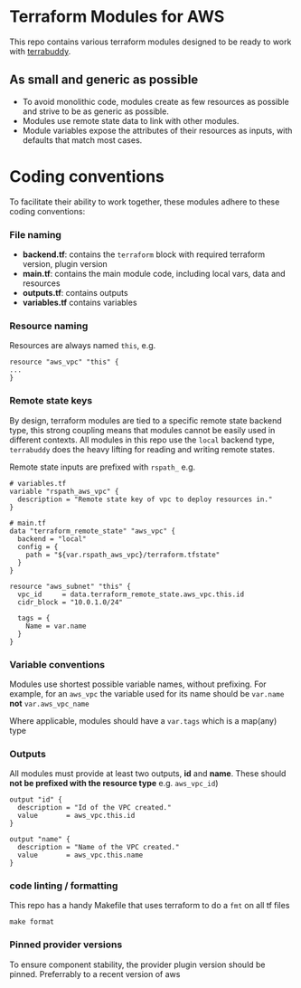 # Terraform Modules for AWS

This repo contains various terraform modules designed to be ready to work with [terrabuddy](https://github.com/jumidev/terrabuddy).

## As small and generic as possible

- To avoid monolithic code, modules create as few resources as possible and strive to be as generic as possible.
- Modules use remote state data to link with other modules.
- Module variables expose the attributes of their resources as inputs, with defaults that match most cases. 

# Coding conventions

To facilitate their ability to work together, these modules adhere to these coding conventions:

### File naming

- **backend.tf**: contains the `terraform` block with required terraform version, plugin version
- **main.tf**: contains the main module code, including local vars, data and resources
- **outputs.tf**: contains outputs
- **variables.tf** contains variables

### Resource naming

Resources are always named `this`, e.g.
```
resource "aws_vpc" "this" {
...
}
```

### Remote state keys

By design, terraform modules are tied to a specific remote state backend type, this strong coupling means that modules cannot be easily used in different contexts.  All modules in this repo use the `local` backend type, `terrabuddy` does the heavy lifting for reading and writing remote states.

Remote state inputs are prefixed with `rspath_` e.g.

```
# variables.tf
variable "rspath_aws_vpc" {
  description = "Remote state key of vpc to deploy resources in."
}

# main.tf
data "terraform_remote_state" "aws_vpc" {
  backend = "local"
  config = {
    path = "${var.rspath_aws_vpc}/terraform.tfstate"
  }
}

resource "aws_subnet" "this" {
  vpc_id     = data.terraform_remote_state.aws_vpc.this.id
  cidr_block = "10.0.1.0/24"

  tags = {
    Name = var.name
  }
}

```

### Variable conventions

Modules use shortest possible variable names, without prefixing.  For example, for an `aws_vpc` the variable used for its name should be `var.name` **not** `var.aws_vpc_name`

Where applicable, modules should have a `var.tags` which is a map(any) type

### Outputs

All modules must provide at least two outputs, **id** and **name**.
These should **not be prefixed with the resource type** e.g. `aws_vpc_id`)

```
output "id" {
  description = "Id of the VPC created."
  value       = aws_vpc.this.id
}

output "name" {
  description = "Name of the VPC created."
  value       = aws_vpc.this.name
}
```

### code linting / formatting

This repo has a handy Makefile that uses terraform to do a `fmt` on all tf files

```
make format
```


### Pinned provider versions

To ensure component stability, the provider plugin version should be pinned.  Preferrably to a recent version of aws

